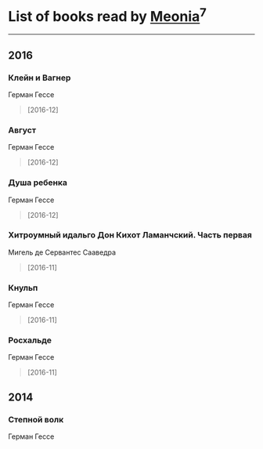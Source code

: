 # List of books read by [Meonia](https://www.facebook.com/app_scoped_user_id/631213583728634/)<sup>7</sup>
---

## 2016

### Клейн и Вагнер
Герман Гессе
> [2016-12] 


### Август
Герман Гессе
> [2016-12] 


### Душа ребенка
Герман Гессе
> [2016-12] 


### Хитроумный идальго Дон Кихот Ламанчский. Часть первая
Мигель де Сервантес Сааведра
> [2016-11] 


### Кнульп
Герман Гессе
> [2016-11] 


### Росхальде
Герман Гессе
> [2016-11] 



## 2014

### Степной волк
Герман Гессе



